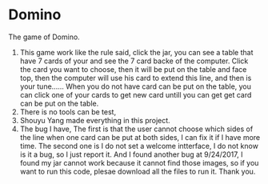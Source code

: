 # Domino
The game of Domino.
1. This game work like the rule said, click the jar, you can see a table that have 7 cards of your and see the 7 card backe of the computer.
Click the card you want to choose, then it will be put on the table and face top, then the computer will use his card to extend this line, and 
then is your tune...... When you do not have card can be put on the table, you can click one of your cards to get new card untill you can get 
get card can be put on the table.
2. There is no tools can be test,
3. Shouyu Yang made everything in this project.
4. The bug I have, The first is that the user cannot choose  which sides of the line when one card can be put at both sides, I can fix it if I have more time. The second one is I do not set a welcome intterface, I do not know is it a bug, so I just report it.
And I found another bug at 9/24/2017, I found my jar cannot work because it cannot find those images, so if you want to run this code, plesae download all the files to run it. Thank you.
